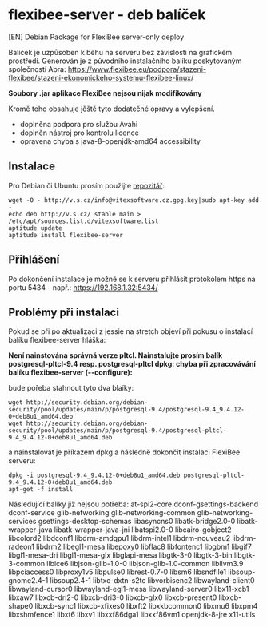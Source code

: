 # flexibee-server - deb balíček

[EN] Debian Package for FlexiBee server-only deploy

Balíček je uzpůsoben k běhu na serveru bez závislosti na grafickém prostředí.
Generován je z původního instalačního balíku poskytovaným společností Abra:
https://www.flexibee.eu/podpora/stazeni-flexibee/stazeni-ekonomickeho-systemu-flexibee-linux/

**Soubory .jar aplikace FlexiBee nejsou nijak modifikovány**

Kromě toho obsahuje jěště tyto dodatečné opravy a vylepšení.

  * doplněna podpora pro službu Avahi
  * doplněn nástroj pro kontrolu licence
  * opravena chyba s java-8-openjdk-amd64 accessibility

Instalace
---------

Pro Debian či Ubuntu prosím použijte [repozitář](http://vitexsoftware.cz/repos.php):

    wget -O - http://v.s.cz/info@vitexsoftware.cz.gpg.key|sudo apt-key add -
    echo deb http://v.s.cz/ stable main > /etc/apt/sources.list.d/vitexsoftware.list
    aptitude update
    aptitude install flexibee-server


Přihlášení
----------

Po dokončení instalace je možné se k serveru přihlásit protokolem https na portu 
5434 - např.: https://192.168.1.32:5434/



Problémy při instalaci
----------------------

Pokud se při po aktualizaci z jessie na stretch objeví při pokusu o instalací balíku 
flexibee-server hláška: 

**Není nainstována správná verze pltcl. Nainstalujte prosím balík postgresql-pltcl-9.4 resp. postgresql-pltcl
dpkg: chyba při zpracovávání balíku flexibee-server (--configure):**

bude pořeba stahnout tyto dva blaíky:

    wget http://security.debian.org/debian-security/pool/updates/main/p/postgresql-9.4/postgresql-9.4_9.4.12-0+deb8u1_amd64.deb
    wget http://security.debian.org/debian-security/pool/updates/main/p/postgresql-9.4/postgresql-pltcl-9.4_9.4.12-0+deb8u1_amd64.deb

a nainstalovat je příkazem dpkg a následně dokončit instalaci FlexiBee serveru:

    dpkg -i postgresql-9.4_9.4.12-0+deb8u1_amd64.deb postgresql-pltcl-9.4_9.4.12-0+deb8u1_amd64.deb
    apt-get -f install


Následující balíky již nejsou potřeba:
  at-spi2-core dconf-gsettings-backend dconf-service glib-networking glib-networking-common glib-networking-services gsettings-desktop-schemas libasyncns0 libatk-bridge2.0-0 libatk-wrapper-java
  libatk-wrapper-java-jni libatspi2.0-0 libcairo-gobject2 libcolord2 libdconf1 libdrm-amdgpu1 libdrm-intel1 libdrm-nouveau2 libdrm-radeon1 libdrm2 libegl1-mesa libepoxy0 libflac8 libfontenc1
  libgbm1 libgif7 libgl1-mesa-dri libgl1-mesa-glx libglapi-mesa libgtk-3-0 libgtk-3-bin libgtk-3-common libice6 libjson-glib-1.0-0 libjson-glib-1.0-common libllvm3.9 libpciaccess0 libproxy1v5
  libpulse0 librest-0.7-0 libsm6 libsndfile1 libsoup-gnome2.4-1 libsoup2.4-1 libtxc-dxtn-s2tc libvorbisenc2 libwayland-client0 libwayland-cursor0 libwayland-egl1-mesa libwayland-server0
  libx11-xcb1 libxaw7 libxcb-dri2-0 libxcb-dri3-0 libxcb-glx0 libxcb-present0 libxcb-shape0 libxcb-sync1 libxcb-xfixes0 libxft2 libxkbcommon0 libxmu6 libxpm4 libxshmfence1 libxt6 libxv1
  libxxf86dga1 libxxf86vm1 openjdk-8-jre x11-utils

